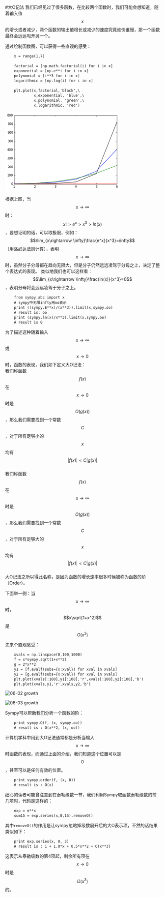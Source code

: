 #大O记法
我们已经见过了很多函数，在比较两个函数时，我们可能会想知道，随着输入值$$x$$的增长或者减少，两个函数的输出值增长或减少的速度究竟谁快谁慢，那一个函数最终会远远甩开另一个。  

通过绘制函数图，可以获得一些直观的感受：    
```
	x = range(1,7)

	factorial = [np.math.factorial(i) for i in x]
	exponential = [np.e**i for i in x]
	polynomial = [i**3 for i in x]
	logarithmic = [np.log(i) for i in x]

	plt.plot(x,factorial,'black',\
    	     x,exponential, 'blue',\
        	 x,polynomial, 'green',\
         	 x,logarithmic, 'red')
```

![06-01 growth](images/06-01growth.png)  

根据上图，当$$x\rightarrow \infty$$时：$$x!> e^x> x^3 > ln(x)$$，要想证明的话，可以取极限，例如：$$\lim_{x\rightarrow \infty}\frac{e^x}{x^3}=\infty$$（用洛必达法则计算），表明$$x\rightarrow \infty$$时，虽然分子分母都在趋向无限大，但是分子仍然远远凌驾于分母之上，决定了整个表达式的表现。
类似地我们也可以这样看：$$\lim_{x\rightarrow \infty}\frac{ln(x)}{x^3}=0$$，表明分母将会远远凌驾于分子之上。  

```
	from sympy.abc import x
	# sympy中无限infty用oo表示
	print ((sympy.E**x)/(x**3)).limit(x,sympy.oo)
	# result is: oo
	print (sympy.ln(x)/x**3).limit(x,sympy.oo)
	# result is 0
```

为了描述这种随着输入$$x\rightarrow \infty$$或$$x\rightarrow 0$$时，函数的表现，我们如下定义大O记法：  
我们称函数$$f(x)$$在$$x\rightarrow 0$$时是$$O(g(x))$$，那么我们需要找到一个常数$$C$$，对于所有足够小的$$x$$均有$$|f(x)|<C|g(x)|$$  
我们称函数$$f(x)$$在$$x\rightarrow \infty$$时是$$O(g(x))$$，那么我们需要找到一个常数$$C$$，对于所有足够大的$$x$$均有$$|f(x)|<C|g(x)|$$  
大O记法之所以得此名称，是因为函数的增长速率很多时候被称为函数的阶（Order）。  

下面举一例：当$$x\rightarrow \infty$$时，$$x\sqrt{1+x^2}$$是$$O(x^2)$$    

先来个直观感受：  
```
	xvals = np.linspace(0,100,1000)
	f = x*sympy.sqrt(1+x**2)
	g = 2*x**2
	y1 = [f.evalf(subs={x:xval}) for xval in xvals]
	y2 = [g.evalf(subs={x:xval}) for xval in xvals]
	plt.plot(xvals[:100],y1[:100],'r',xvals[:100],y2[:100],'b')
	plt.plot(xvals,y1,'r',xvals,y2,'b')
```

![06-02 growth](images/06-02growth.png)  

![06-03 growth](images/06-03growth.png)  

Sympy可以帮助我们分析一个函数的阶：  
```
	print sympy.O(f, (x, sympy.oo))
	# result is : O(x**2, (x, oo))
```	

计算机学科中用到大O记法通常都是分析当输入$$x\rightarrow \infty$$时函数的表现，而通过上面的介绍，我们知道这个位置可以是$$0$$，甚至可以是任何有效的位置。  

```
	print sympy.order(f, (x, 0))
	# result is : O(x)
```

细心的读者可能曾注意到在泰勒级数一节，我们利用Sympy取函数泰勒级数的前几项时，代码是这样的：

```
	exp = e**x
	sum15 = exp.series(x,0,15).removeO()
```

其中`removeO()`的作用是让sympy忽略掉级数展开后的大O表示项，不然的话结果类似如下：  

```
	print exp.series(x, 0, 3)
	# result is : 1 + 1.0*x + 0.5*x**2 + O(x**3)
```

这表示从泰勒级数的第4项起，剩余所有项在$$x\rightarrow 0$$时是$$O(x^3)$$的。